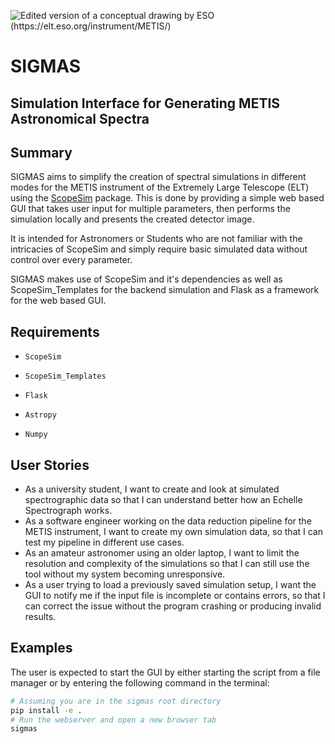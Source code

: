 ![Edited version of a conceptual drawing by ESO (https://elt.eso.org/instrument/METIS/)](https://github.com/user-attachments/assets/c8832d76-f818-46ea-ad73-00c0dc5a0efb)
# SIGMAS 
## Simulation Interface for Generating METIS Astronomical Spectra
## Summary
SIGMAS aims to simplify the creation of spectral simulations in different modes for the METIS instrument of the Extremely Large Telescope (ELT) using the [ScopeSim](https://github.com/AstarVienna/ScopeSim) package. This is done by providing a simple web based GUI that takes user input for multiple parameters, then performs the simulation locally and presents the created detector image.

It is intended for Astronomers or Students who are not familiar with the intricacies of ScopeSim and simply require basic simulated data without control over every parameter.

SIGMAS makes use of ScopeSim and it's dependencies as well as ScopeSim_Templates for the backend simulation and Flask as a framework for the web based GUI.
## Requirements
- ```ScopeSim```

- ```ScopeSim_Templates```

- ```Flask```

- ```Astropy```

- ```Numpy```
## User Stories
- As a university student, I want to create and look at simulated spectrographic data so that I can understand better how an Echelle Spectrograph works.
- As a software engineer working on the data reduction pipeline for the METIS instrument, I want to create my own simulation data, so that I can test my pipeline in different use cases.
- As an amateur astronomer using an older laptop, I want to limit the resolution and complexity of the simulations so that I can still use the tool without my system becoming unresponsive.
- As a user trying to load a previously saved simulation setup, I want the GUI to notify me if the input file is incomplete or contains errors, so that I can correct the issue without the program crashing or producing invalid results.
## Examples
The user is expected to start the GUI by either starting the script from a file manager or by entering the following command in the terminal:
```bash
# Assuming you are in the sigmas root directory
pip install -e .
# Run the webserver and open a new browser tab
sigmas
```